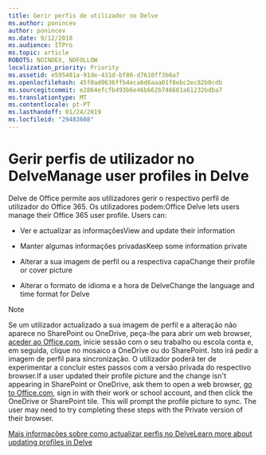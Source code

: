 ```yaml
---
title: Gerir perfis de utilizador no Delve
ms.author: ponincev
author: ponincev
ms.date: 9/12/2018
ms.audience: ITPro
ms.topic: article
ROBOTS: NOINDEX, NOFOLLOW
localization_priority: Priority
ms.assetid: e595481a-91de-431d-bf86-d7610ff3b6a7
ms.openlocfilehash: 45f0ad0636ffb4eca6d6aaa01f8ebc2ec82b0cdb
ms.sourcegitcommit: e2864efcfb493b6e46b662b746661a61232bdba7
ms.translationtype: MT
ms.contentlocale: pt-PT
ms.lasthandoff: 01/24/2019
ms.locfileid: "29483608"
---
```

# <a name="manage-user-profiles-in-delve"></a><span data-ttu-id="4cb75-102">Gerir perfis de utilizador no Delve</span><span class="sxs-lookup"><span data-stu-id="4cb75-102">Manage user profiles in Delve</span></span>

<span data-ttu-id="4cb75-p101">Delve de Office permite aos utilizadores gerir o respectivo perfil de utilizador do Office 365. Os utilizadores podem:</span><span class="sxs-lookup"><span data-stu-id="4cb75-p101">Office Delve lets users manage their Office 365 user profile. Users can:</span></span>
  
- <span data-ttu-id="4cb75-105">Ver e actualizar as informações</span><span class="sxs-lookup"><span data-stu-id="4cb75-105">View and update their information</span></span>
    
- <span data-ttu-id="4cb75-106">Manter algumas informações privadas</span><span class="sxs-lookup"><span data-stu-id="4cb75-106">Keep some information private</span></span>
    
- <span data-ttu-id="4cb75-107">Alterar a sua imagem de perfil ou a respectiva capa</span><span class="sxs-lookup"><span data-stu-id="4cb75-107">Change their profile or cover picture</span></span>
    
- <span data-ttu-id="4cb75-108">Alterar o formato de idioma e a hora de Delve</span><span class="sxs-lookup"><span data-stu-id="4cb75-108">Change the language and time format for Delve</span></span>
    
> [!NOTE]
> <span data-ttu-id="4cb75-p102">Se um utilizador actualizado a sua imagem de perfil e a alteração não aparece no SharePoint ou OneDrive, peça-lhe para abrir um web browser, [aceder ao Office.com](https://www.office.com), inicie sessão com o seu trabalho ou escola conta e, em seguida, clique no mosaico a OneDrive ou do SharePoint. Isto irá pedir a imagem de perfil para sincronização. O utilizador poderá ter de experimentar a concluir estes passos com a versão privada do respectivo browser.</span><span class="sxs-lookup"><span data-stu-id="4cb75-p102">If a user updated their profile picture and the change isn't appearing in SharePoint or OneDrive, ask them to open a web browser, [go to Office.com](https://www.office.com), sign in with their work or school account, and then click the OneDrive or SharePoint tile. This will prompt the profile picture to sync. The user may need to try completing these steps with the Private version of their browser.</span></span> 
  
[<span data-ttu-id="4cb75-111">Mais informações sobre como actualizar perfis no Delve</span><span class="sxs-lookup"><span data-stu-id="4cb75-111">Learn more about updating profiles in Delve</span></span>](https://go.microsoft.com/fwlink/?linkid=735070)
  


